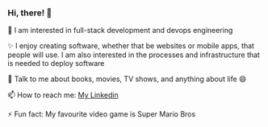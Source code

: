 ### Hi, there! 👋 

🌱 I am interested in full-stack development and devops engineering

✨ I enjoy creating software, whether that be websites or mobile apps, that people will use. I am also interested in the processes and infrastructure that is needed to deploy software

💬 Talk to me about books, movies, TV shows, and anything about life 😄

📫 How to reach me: [My Linkedin](https://www.linkedin.com/in/anna-phommasone/)

⚡ Fun fact: My favourite video game is Super Mario Bros
